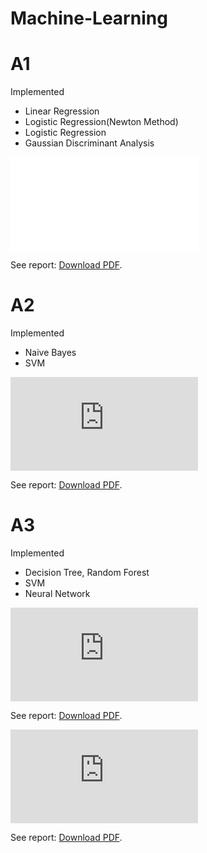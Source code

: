 # Machine-Learning
# A1
Implemented
 - Linear Regression
 - Logistic Regression(Newton Method)
 - Logistic Regression
 - Gaussian Discriminant Analysis

<object data="https://github.com/archaic-magnon/Machine-Learning/raw/master/A1/Report.pdf" type="application/pdf" width="700px" height="700px">
    <embed src="Report.pdf">
        <p>See report: <a href="https://github.com/archaic-magnon/Machine-Learning/raw/master/A1/Report.pdf">Download PDF</a>.</p>
    </embed>
</object>

# A2
Implemented
 - Naive Bayes
 - SVM

<object data="https://github.com/archaic-magnon/Machine-Learning/raw/master/A2/Report.pdf" type="application/pdf" width="700px" height="700px">
    <embed src="https://github.com/archaic-magnon/Machine-Learning/raw/master/A2/Report.pdf">
        <p>See report: <a href="https://github.com/archaic-magnon/Machine-Learning/raw/master/A2/Report.pdf">Download PDF</a>.</p>
    </embed>
</object>

# A3
Implemented
 - Decision Tree, Random Forest
 - SVM
 - Neural Network

<object data="https://github.com/archaic-magnon/Machine-Learning/raw/master/A3/DTree%20Random%20Forest/Report.pdf" type="application/pdf" width="700px" height="700px">
    <embed src="https://github.com/archaic-magnon/Machine-Learning/raw/master/A3/DTree%20Random%20Forest/Report.pdf">
        <p>See report: <a href="https://github.com/archaic-magnon/Machine-Learning/raw/master/A3/DTree%20Random%20Forest/Report.pdf">Download PDF</a>.</p>
    </embed>
</object>


<object data="https://github.com/archaic-magnon/Machine-Learning/raw/master/A3/Neural%20Networks/Report.pdf" type="application/pdf" width="700px" height="700px">
    <embed src="https://github.com/archaic-magnon/Machine-Learning/raw/master/A3/Neural%20Networks/Report.pdf">
        <p>See report: <a href="https://github.com/archaic-magnon/Machine-Learning/raw/master/A3/Neural%20Networks/Report.pdf">Download PDF</a>.</p>
    </embed>
</object>
